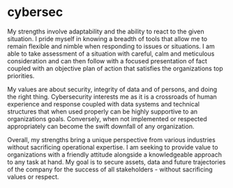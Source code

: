 # cybersec

My strengths involve adaptability and the ability to react to the given situation. I pride myself in knowing a breadth of tools that allow me to remain flexible and nimble when responding to issues or situations. I am able to take assessment of a situation with careful, calm and meticulous consideration and can then follow with a focused presentation of fact coupled with an objective plan of action that satisfies the organizations top priorities. 

My values are about security, integrity of data and of persons, and doing the right thing. Cybersecurity interests me as it is a crossroads of human experience and response coupled with data systems and technical structures that when used properly can be highly supportive to an organizations goals. Conversely, when not implemented or respected appropriately can become the swift downfall of any organization. 

Overall, my strengths bring a unique perspective from various industries without sacrificing operational expertise. I am seeking to provide value to organizations with a friendly attitude alongside a knowledgeable approach to any task at hand. My goal is to secure assets, data and future trajectories of the company for the success of all stakeholders - without sacrificing values or respect. 
